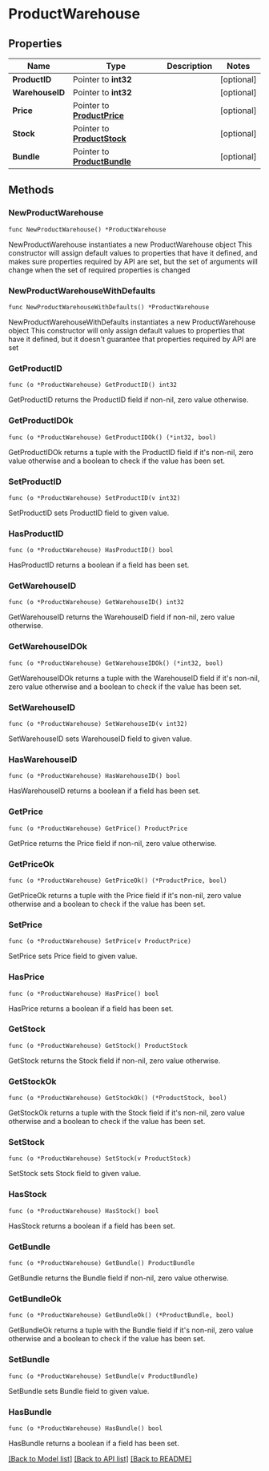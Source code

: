 # ProductWarehouse

## Properties

Name | Type | Description | Notes
------------ | ------------- | ------------- | -------------
**ProductID** | Pointer to **int32** |  | [optional] 
**WarehouseID** | Pointer to **int32** |  | [optional] 
**Price** | Pointer to [**ProductPrice**](ProductPrice.md) |  | [optional] 
**Stock** | Pointer to [**ProductStock**](ProductStock.md) |  | [optional] 
**Bundle** | Pointer to [**ProductBundle**](ProductBundle.md) |  | [optional] 

## Methods

### NewProductWarehouse

`func NewProductWarehouse() *ProductWarehouse`

NewProductWarehouse instantiates a new ProductWarehouse object
This constructor will assign default values to properties that have it defined,
and makes sure properties required by API are set, but the set of arguments
will change when the set of required properties is changed

### NewProductWarehouseWithDefaults

`func NewProductWarehouseWithDefaults() *ProductWarehouse`

NewProductWarehouseWithDefaults instantiates a new ProductWarehouse object
This constructor will only assign default values to properties that have it defined,
but it doesn't guarantee that properties required by API are set

### GetProductID

`func (o *ProductWarehouse) GetProductID() int32`

GetProductID returns the ProductID field if non-nil, zero value otherwise.

### GetProductIDOk

`func (o *ProductWarehouse) GetProductIDOk() (*int32, bool)`

GetProductIDOk returns a tuple with the ProductID field if it's non-nil, zero value otherwise
and a boolean to check if the value has been set.

### SetProductID

`func (o *ProductWarehouse) SetProductID(v int32)`

SetProductID sets ProductID field to given value.

### HasProductID

`func (o *ProductWarehouse) HasProductID() bool`

HasProductID returns a boolean if a field has been set.

### GetWarehouseID

`func (o *ProductWarehouse) GetWarehouseID() int32`

GetWarehouseID returns the WarehouseID field if non-nil, zero value otherwise.

### GetWarehouseIDOk

`func (o *ProductWarehouse) GetWarehouseIDOk() (*int32, bool)`

GetWarehouseIDOk returns a tuple with the WarehouseID field if it's non-nil, zero value otherwise
and a boolean to check if the value has been set.

### SetWarehouseID

`func (o *ProductWarehouse) SetWarehouseID(v int32)`

SetWarehouseID sets WarehouseID field to given value.

### HasWarehouseID

`func (o *ProductWarehouse) HasWarehouseID() bool`

HasWarehouseID returns a boolean if a field has been set.

### GetPrice

`func (o *ProductWarehouse) GetPrice() ProductPrice`

GetPrice returns the Price field if non-nil, zero value otherwise.

### GetPriceOk

`func (o *ProductWarehouse) GetPriceOk() (*ProductPrice, bool)`

GetPriceOk returns a tuple with the Price field if it's non-nil, zero value otherwise
and a boolean to check if the value has been set.

### SetPrice

`func (o *ProductWarehouse) SetPrice(v ProductPrice)`

SetPrice sets Price field to given value.

### HasPrice

`func (o *ProductWarehouse) HasPrice() bool`

HasPrice returns a boolean if a field has been set.

### GetStock

`func (o *ProductWarehouse) GetStock() ProductStock`

GetStock returns the Stock field if non-nil, zero value otherwise.

### GetStockOk

`func (o *ProductWarehouse) GetStockOk() (*ProductStock, bool)`

GetStockOk returns a tuple with the Stock field if it's non-nil, zero value otherwise
and a boolean to check if the value has been set.

### SetStock

`func (o *ProductWarehouse) SetStock(v ProductStock)`

SetStock sets Stock field to given value.

### HasStock

`func (o *ProductWarehouse) HasStock() bool`

HasStock returns a boolean if a field has been set.

### GetBundle

`func (o *ProductWarehouse) GetBundle() ProductBundle`

GetBundle returns the Bundle field if non-nil, zero value otherwise.

### GetBundleOk

`func (o *ProductWarehouse) GetBundleOk() (*ProductBundle, bool)`

GetBundleOk returns a tuple with the Bundle field if it's non-nil, zero value otherwise
and a boolean to check if the value has been set.

### SetBundle

`func (o *ProductWarehouse) SetBundle(v ProductBundle)`

SetBundle sets Bundle field to given value.

### HasBundle

`func (o *ProductWarehouse) HasBundle() bool`

HasBundle returns a boolean if a field has been set.


[[Back to Model list]](../README.md#documentation-for-models) [[Back to API list]](../README.md#documentation-for-api-endpoints) [[Back to README]](../README.md)



